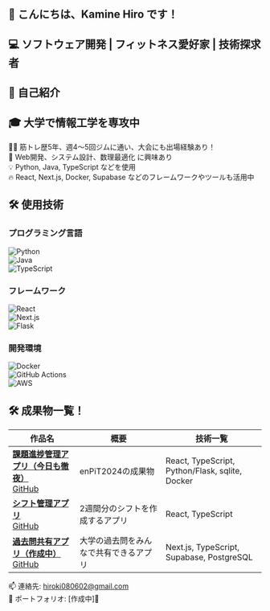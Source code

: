 ## 👋 こんにちは、Kamine Hiro です！

## 💻 ソフトウェア開発 | フィットネス愛好家 | 技術探求者

## 🌱 自己紹介

## 🎓 大学で情報工学を専攻中
🏋️‍♂️ 筋トレ歴5年、週4〜5回ジムに通い、大会にも出場経験あり！    
🚀 Web開発、システム設計、数理最適化 に興味あり  
💡 Python, Java, TypeScript などを使用  
🔥 React, Next.js, Docker, Supabase などのフレームワークやツールも活用中  

## 🛠 使用技術

### **プログラミング言語**  
![Python](https://img.shields.io/badge/Python-3776AB?logo=python)  
![Java](https://img.shields.io/badge/Java-007396?logo=java)  
![TypeScript](https://img.shields.io/badge/TypeScript-3178C6?logo=typescript)  

### **フレームワーク**  
![React](https://img.shields.io/badge/React-61DAFB?logo=react)  
![Next.js](https://img.shields.io/badge/Next.js-000000?logo=next.js)  
![Flask](https://img.shields.io/badge/Flask-000000?logo=flask)  

### **開発環境**  
![Docker](https://img.shields.io/badge/Docker-2496ED?logo=docker)  
![GitHub Actions](https://img.shields.io/badge/GitHub%20Actions-2088FF?logo=github-actions)  
![AWS](https://img.shields.io/badge/AWS-FF9900?logo=amazon-aws)  


## 🛠 成果物一覧！
 | 作品名 | 概要 | 技術一覧 |
|---|---|---|
| **[課題進捗管理アプリ（今日も徹夜）](https://enpit.parkudp.com/login)** <br> [GitHub](https://github.com/KamineHiro/enPiT2024.git) | enPiT2024の成果物 | React, TypeScript, Python/Flask, sqlite, Docker |
| **[シフト管理アプリ](https://kadekaru-shiftmanagement.vercel.app)** <br> [GitHub](https://github.com/KamineHiro/kadekaru_shiftmanagement.git) | 2週間分のシフトを作成するアプリ | React, TypeScript |
| **[過去問共有アプリ（作成中）](https://kakomon-share.vercel.app)** <br> [GitHub](https://github.com/KamineHiro/kakomon_kanri_app.git) | 大学の過去問をみんなで共有できるアプリ | Next.js, TypeScript, Supabase, PostgreSQL |
 

📫 連絡先: hiroki080602@gmail.com  
🔗 ポートフォリオ: [作成中]🥺
